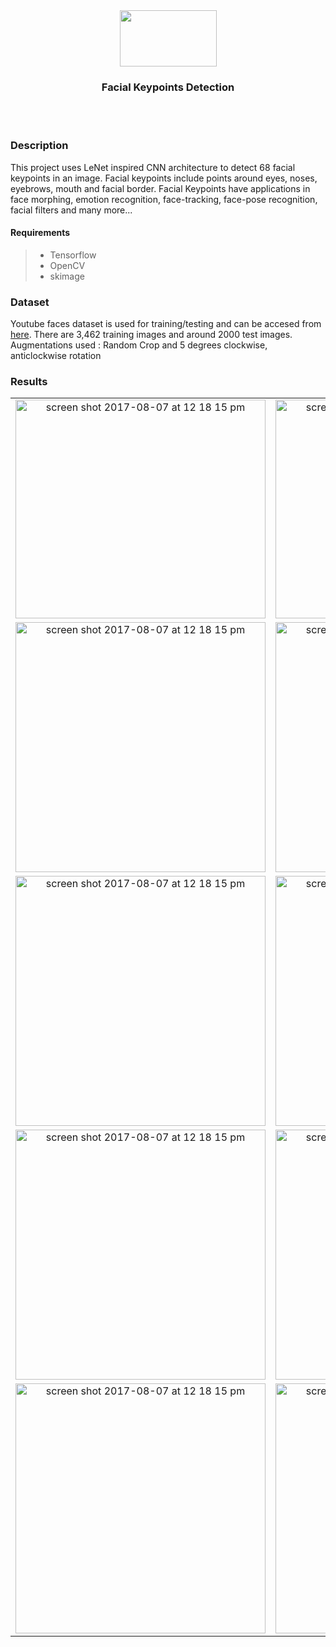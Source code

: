 <div align="center"><img src="https://idroot.us/wp-content/uploads/2019/03/TensorFlow-logo.png" height= "90px" width="155px"></div>
<div align="center"><h3>Facial Keypoints Detection</h3></div>

<br><br>


### Description
This project uses LeNet inspired CNN architecture to detect 68 facial keypoints in an image. Facial keypoints include points around eyes, noses, eyebrows, mouth and facial border. 
Facial Keypoints have applications in face morphing, emotion recognition, face-tracking, face-pose recognition, facial filters and many more... 

#### Requirements
>* Tensorflow
>* OpenCV
>* skimage


### Dataset

Youtube faces dataset is used for training/testing and can be accesed from [here](https://github.com/udacity/P1_Facial_Keypoints/tree/master/data). 
There are 3,462 training images and around 2000 test images.
Augmentations used : Random Crop and 5 degrees clockwise, anticlockwise rotation

### Results 
| | | 
|:----------------------:|:---------------------:|
|<img height= "350" width="400" alt="screen shot 2017-08-07 at 12 18 15 pm" src="https://github.com/iAbhyuday/Facial-Keypoints-Detection/raw/master/test_images/Robert.jpg"> |  <img height= "350" width="400" alt="screen shot 2017-08-07 at 12 18 15 pm" src="https://github.com/iAbhyuday/Facial-Keypoints-Detection/raw/master/results/robert.jpg">|
|<img width="400" alt="screen shot 2017-08-07 at 12 18 15 pm" src="https://github.com/iAbhyuday/Facial-Keypoints-Detection/raw/master/test_images/michael%20jackson.jpg">  |  <img width="400" alt="screen shot 2017-08-07 at 12 18 15 pm" src="https://github.com/iAbhyuday/Facial-Keypoints-Detection/raw/master/results/mj.jpg">|
|<img width="400" alt="screen shot 2017-08-07 at 12 18 15 pm" src="https://github.com/iAbhyuday/Facial-Keypoints-Detection/raw/master/test_images/elon.jpg">  |  <img width="400" alt="screen shot 2017-08-07 at 12 18 15 pm" src="https://github.com/iAbhyuday/Facial-Keypoints-Detection/raw/master/results/elon.jpg">|
|<img width="400" alt="screen shot 2017-08-07 at 12 18 15 pm" src="https://github.com/iAbhyuday/Facial-Keypoints-Detection/raw/master/test_images/leo.jpg">|<img width="400" alt="screen shot 2017-08-07 at 12 18 15 pm" src="https://github.com/iAbhyuday/Facial-Keypoints-Detection/raw/master/results/leo.jpg">|
|<img width="400" alt="screen shot 2017-08-07 at 12 18 15 pm" src="https://github.com/iAbhyuday/Facial-Keypoints-Detection/raw/master/test_images/oscars.jpg">|<img width="400" alt="screen shot 2017-08-07 at 12 18 15 pm" src="https://github.com/iAbhyuday/Facial-Keypoints-Detection/raw/master/results/oscars.jpg">|
